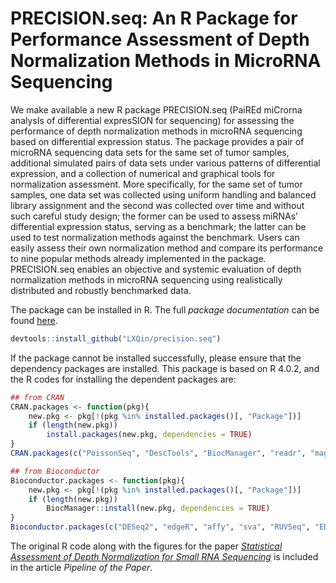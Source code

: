 # PRECISION.seq: An R Package for Performance Assessment of Depth Normalization Methods in MicroRNA Sequencing

We make available a new R package PRECISION.seq (PaiREd miCrorna analysIs of differential expresSION for sequencing) for assessing the performance of depth normalization methods in microRNA sequencing based on differential expression status. The package provides a pair of microRNA sequencing data sets for the same set of tumor samples, additional simulated pairs of data sets under various patterns of differential expression, and a collection of numerical and graphical tools for normalization assessment. More specifically, for the same set of tumor samples, one data set was collected using uniform handling and balanced library assignment and the second was collected over time and without such careful study design; the former can be used to assess miRNAs’ differential expression status, serving as a benchmark; the latter can be used to test normalization methods against the benchmark. Users can easily assess their own normalization method and compare its performance to nine popular methods already implemented in the package. PRECISION.seq enables an objective and systemic evaluation of depth normalization methods in microRNA sequencing using realistically distributed and robustly benchmarked data. 

The package can be installed in R. The full *package documentation* can be found [here](https://lxqin.github.io/PRECISION.seq/).

```R
devtools::install_github("LXQin/precision.seq")
```

If the package cannot be installed successfully, please ensure that the dependency packages are installed. This package is based on R 4.0.2, and the R codes for installing the dependent packages are:

```R
## from CRAN
CRAN.packages <- function(pkg){
    new.pkg <- pkg[!(pkg %in% installed.packages()[, "Package"])]
    if (length(new.pkg)) 
        install.packages(new.pkg, dependencies = TRUE)
}
CRAN.packages(c("PoissonSeq", "DescTools", "BiocManager", "readr", "magrittr", "ggplot2", "ggrepel", "ggdendro", "data.table", "tidyr", "dplyr", "ggplotify", "cluster"))

## from Bioconductor
Bioconductor.packages <- function(pkg){
    new.pkg <- pkg[!(pkg %in% installed.packages()[, "Package"])]
    if (length(new.pkg)) 
        BiocManager::install(new.pkg, dependencies = TRUE)
}
Bioconductor.packages(c("DESeq2", "edgeR", "affy", "sva", "RUVSeq", "EDASeq", "limma", "preprocessCore", "ffpe", "Biobase", "vsn"))
```

The original R code along with the figures for the paper [*Statistical Assessment of Depth Normalization for Small RNA Sequencing*](https://pubmed.ncbi.nlm.nih.gov/32598180/) is included in the article *Pipeline of the Paper*.
